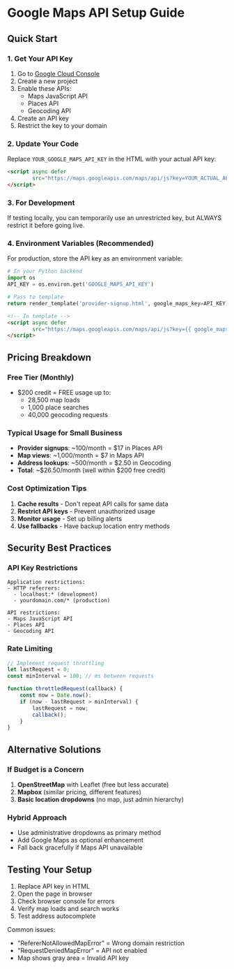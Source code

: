 # Google Maps API Setup Guide

## Quick Start

### 1. Get Your API Key
1. Go to [Google Cloud Console](https://console.cloud.google.com/)
2. Create a new project
3. Enable these APIs:
   - Maps JavaScript API
   - Places API  
   - Geocoding API
4. Create an API key
5. Restrict the key to your domain

### 2. Update Your Code
Replace `YOUR_GOOGLE_MAPS_API_KEY` in the HTML with your actual API key:

```html
<script async defer 
        src="https://maps.googleapis.com/maps/api/js?key=YOUR_ACTUAL_API_KEY_HERE&libraries=places&callback=initMap">
</script>
```

### 3. For Development
If testing locally, you can temporarily use an unrestricted key, but ALWAYS restrict it before going live.

### 4. Environment Variables (Recommended)
For production, store the API key as an environment variable:

```python
# In your Python backend
import os
API_KEY = os.environ.get('GOOGLE_MAPS_API_KEY')

# Pass to template
return render_template('provider-signup.html', google_maps_key=API_KEY)
```

```html
<!-- In template -->
<script async defer 
        src="https://maps.googleapis.com/maps/api/js?key={{ google_maps_key }}&libraries=places&callback=initMap">
</script>
```

## Pricing Breakdown

### Free Tier (Monthly)
- $200 credit = FREE usage up to:
  - 28,500 map loads
  - 1,000 place searches  
  - 40,000 geocoding requests

### Typical Usage for Small Business
- **Provider signups**: ~100/month = $17 in Places API
- **Map views**: ~1,000/month = $7 in Maps API  
- **Address lookups**: ~500/month = $2.50 in Geocoding
- **Total**: ~$26.50/month (well within $200 free credit)

### Cost Optimization Tips
1. **Cache results** - Don't repeat API calls for same data
2. **Restrict API keys** - Prevent unauthorized usage
3. **Monitor usage** - Set up billing alerts
4. **Use fallbacks** - Have backup location entry methods

## Security Best Practices

### API Key Restrictions
```
Application restrictions:
- HTTP referrers: 
  - localhost:* (development)
  - yourdomain.com/* (production)

API restrictions:
- Maps JavaScript API
- Places API
- Geocoding API
```

### Rate Limiting
```javascript
// Implement request throttling
let lastRequest = 0;
const minInterval = 100; // ms between requests

function throttledRequest(callback) {
    const now = Date.now();
    if (now - lastRequest > minInterval) {
        lastRequest = now;
        callback();
    }
}
```

## Alternative Solutions

### If Budget is a Concern
1. **OpenStreetMap** with Leaflet (free but less accurate)
2. **Mapbox** (similar pricing, different features)
3. **Basic location dropdowns** (no map, just admin hierarchy)

### Hybrid Approach
- Use administrative dropdowns as primary method
- Add Google Maps as optional enhancement
- Fall back gracefully if Maps API unavailable

## Testing Your Setup

1. Replace API key in HTML
2. Open the page in browser
3. Check browser console for errors
4. Verify map loads and search works
5. Test address autocomplete

Common issues:
- "RefererNotAllowedMapError" = Wrong domain restriction
- "RequestDeniedMapError" = API not enabled
- Map shows gray area = Invalid API key
